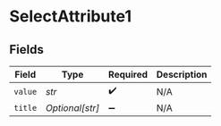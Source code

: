 # SelectAttribute1


## Fields

| Field              | Type               | Required           | Description        |
| ------------------ | ------------------ | ------------------ | ------------------ |
| `value`            | *str*              | :heavy_check_mark: | N/A                |
| `title`            | *Optional[str]*    | :heavy_minus_sign: | N/A                |